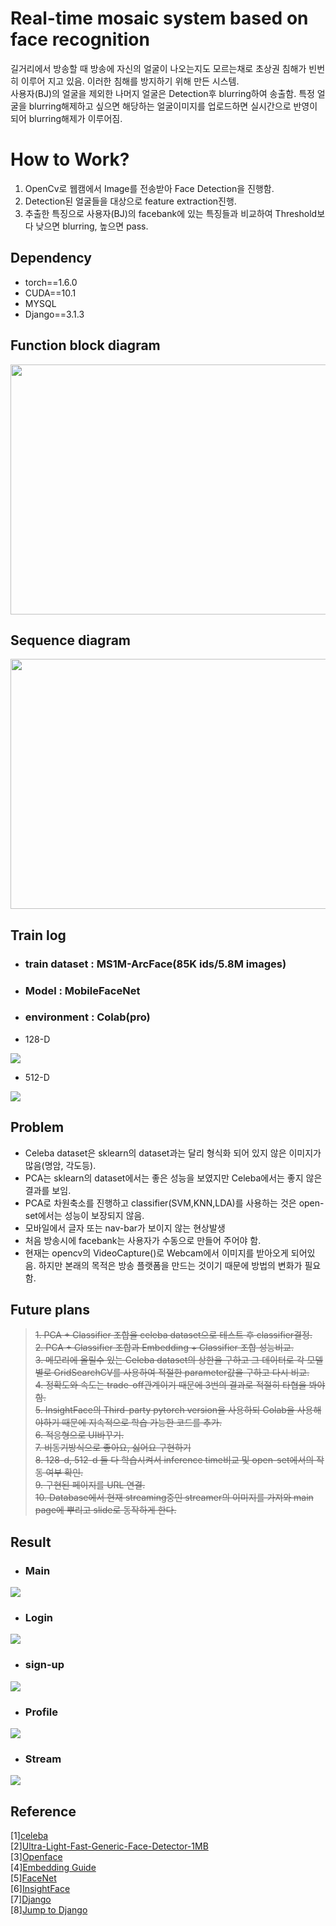 # Real-time mosaic system based on face recognition
길거리에서 방송할 때 방송에 자신의 얼굴이 나오는지도 모르는채로 초상권 침해가 빈번히 이루어 지고 있음. 이러한 침해를 방지하기 위해 만든 시스템.  
사용자(BJ)의 얼굴을 제외한 나머지 얼굴은 Detection후 blurring하여 송출함. 특정 얼굴을 blurring해제하고 싶으면 해당하는 얼굴이미지를 업로드하면 실시간으로 반영이 되어 blurring해제가 이루어짐.

# How to Work?   
1. OpenCv로 웹캠에서 Image를 전송받아 Face Detection을 진행함.   
2. Detection된 얼굴들을 대상으로 feature extraction진행.   
3. 추출한 특징으로 사용자(BJ)의 facebank에 있는 특징들과 비교하여 Threshold보다 낮으면 blurring, 높으면 pass.


## Dependency
* torch==1.6.0
* CUDA==10.1
* MYSQL
* Django==3.1.3

## Function block diagram
<img src='results/function_block.png' width='600px' height='400px'/>

## Sequence diagram
<img src='results/sequnce.png' width='600px' height='400px'/>

## Train log
* ### train dataset : MS1M-ArcFace(85K ids/5.8M images) 
* ### Model         : MobileFaceNet
* ### environment   : Colab(pro)
* 128-D
<img src='results/train_log_128.png'/>     

* 512-D
<img src='results/train_log_512.png'/>

## Problem  
* Celeba dataset은 sklearn의 dataset과는 달리 형식화 되어 있지 않은 이미지가 많음(명암, 각도등).     
* PCA는 sklearn의 dataset에서는 좋은 성능을 보였지만 Celeba에서는 좋지 않은 결과를 보임.    
* PCA로 차원축소를 진행하고 classifier(SVM,KNN,LDA)를 사용하는 것은 open-set에서는 성능이 보장되지 않음.   
* 모바일에서 글자 또는 nav-bar가 보이지 않는 현상발생   
* 처음 방송시에 facebank는 사용자가 수동으로 만들어 주어야 함.   
* 현재는 opencv의 VideoCapture()로 Webcam에서 이미지를 받아오게 되어있음. 하지만 본래의 목적은 방송 플랫폼을 만드는 것이기 때문에 방법의 변화가 필요함.


## Future plans
> ~~1. PCA + Classifier 조합을 celeba dataset으로 테스트 후 classifier결정.~~   
> ~~2. PCA + Classifier 조합과 Embedding + Classifier 조합 성능비교.~~      
> ~~3. 메모리에 올릴수 있는 Celeba dataset의 상한을 구하고 그 데이터로 각 모델별로 GridSearchCV를 사용하여 적절한 parameter값을 구하고 다시 비교.~~     
> ~~4. 정확도와 속도는 trade-off관계이기 때문에 3번의 결과로 적절히 타협을 봐야함.~~    
> ~~5. InsightFace의 Third-party pytorch version을 사용하되 Colab을 사용해야하기 때문에 지속적으로 학습 가능한 코드를 추가.~~   
> ~~6. 적응형으로 UI바꾸기.~~    
> ~~7. 비동기방식으로 좋아요, 싫어요 구현하기~~   
> ~~8. 128-d, 512-d 둘 다 학습시켜서 inference time비교 및 open-set에서의 작동 여부 확인.~~   
> ~~9. 구현된 페이지를 URL 연결.~~   
> ~~10. Database에서 현재 streaming중인 streamer의 이미지를 가져와 main page에 뿌리고 slide로 동작하게 한다.~~   

## Result
* ### Main 
<img src='results/main.png'/>   

* ### Login 
<img src='results/login.png'/>   

* ### sign-up
<img src='results/sign-up.png'/>   

* ### Profile
<img src='results/detail.png'/>

* ### Stream
<img src='results/stream.png'/>





## Reference
[1][celeba](http://mmlab.ie.cuhk.edu.hk/projects/CelebA.html)           
[2][Ultra-Light-Fast-Generic-Face-Detector-1MB](https://github.com/Linzaer/Ultra-Light-Fast-Generic-Face-Detector-1MB)   
[3][Openface](https://cmusatyalab.github.io/openface/)   
[4][Embedding Guide](https://medium.com/@ageitgey/machine-learning-is-fun-part-4-modern-face-recognition-with-deep-learning-c3cffc121d78#.ds8i8oic9)   
[5][FaceNet](https://www.cv-foundation.org/openaccess/content_cvpr_2015/papers/Schroff_FaceNet_A_Unified_2015_CVPR_paper.pdf)     
[6][InsightFace](https://github.com/deepinsight/insightface)   
[7][Django](https://docs.djangoproject.com/ko/3.2/intro/)    
[8][Jump to Django](https://wikidocs.net/book/4223)
